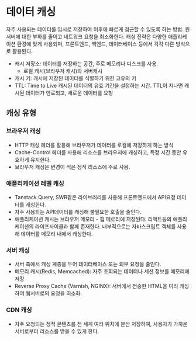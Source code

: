 # 데이터 캐싱

자주 사용되는 데이터를 임시로 저장하여 이후에 빠르게 접근할 수 있도록 하는 방법.
원 서버에 대한 부하를 줄이고 네트워크 요청을 최소화한다.
캐싱 전략은 다양한 애플리케이션 환경에 맞게 사용되며, 프론트엔드, 백엔드, 데이터베이스 등에서 각각 다른 방식으로 활용된다. 

- 캐시 저장소: 데이터를 저장하는 공간, 주로 메모리나 디스크를 사용.
  - 로컬 캐시(브라우저 캐시)와 서버캐시
- 캐시 키: 캐시에 저장된 데이터를 식별하기 위한 고유의 키
- TTL: Time to Live 캐시된 데이터의 유효 기간을 설정하는 시간. TTL이 지나면 캐시된 데이터가 만료되고, 새로운 데이터를 요청

## 캐싱 유형

### 브라우저 캐싱

- HTTP 캐싱 헤더를 활용해 브라우저가 데이터를 로컬에 저장하게 하는 방식
- Cache-Control 헤더를 사용해 리소스를 브라우저에 캐싱하고, 특정 시간 동안 유효하게 유지한다.
- 브라우저 캐싱은 변경이 적은 정적 리소스에 주로 사용.

### 애플리케이션 레벨 캐싱

- Tanstack Query, SWR같은 라이브러리를 사용해 프론트엔드에서 API요청 데이터를 캐싱한다.
- 자주 사용되는 API데이터를 캐싱해 불필요한 호출을 줄인다.
- 애플리케이션 캐시는 브라우저 메모리 - 힙 메로리에 저장된다. 리액트등의 애플리케이션의 라이프사이클과 함께 존재한다. 내부적으로는 자바스크립트 객체를 사용해 데이터를 메모리 내에서 캐싱한다.

### 서버 캐싱

- 서버 측에서 캐싱 계층을 두어 데이터베이스 또는 외부 요청을 줄인다.
- 메모리 캐시(Redis, Memcached): 자주 조회되는 데이터나 세션 정보를 메모리에 저장
- Reverse Proxy Cache (Varnish, NGINX): 서버에서 전송한 HTML을 미리 캐싱하여 웹서버로의 요청을 최소화.

### CDN 캐싱

- 자주 요청되는 정적 콘텐츠를 전 세계 여러 위치에 분산 저장하여, 사용자가 가까운 서버로부터 리소스를 받을 수 있게 한다.
